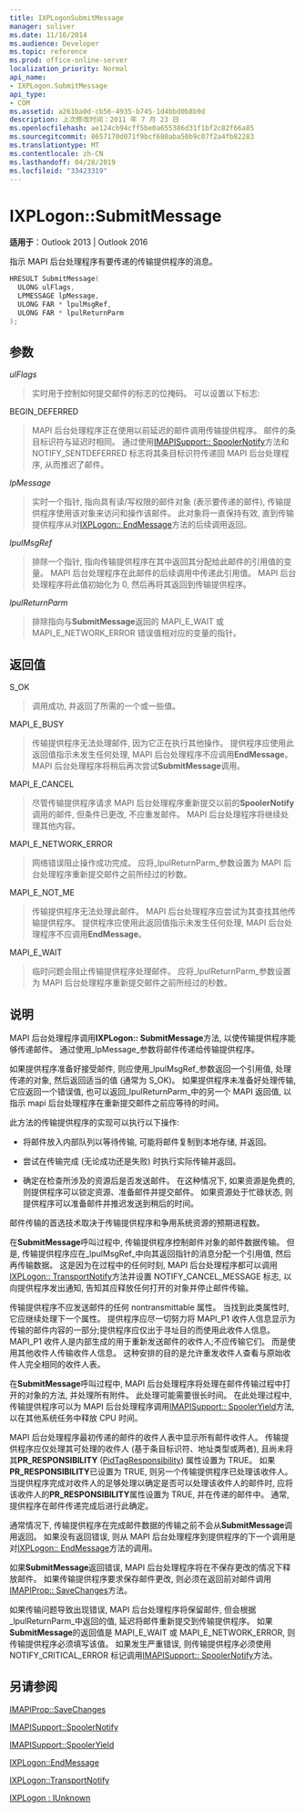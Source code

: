 ```yaml
---
title: IXPLogonSubmitMessage
manager: soliver
ms.date: 11/16/2014
ms.audience: Developer
ms.topic: reference
ms.prod: office-online-server
localization_priority: Normal
api_name:
- IXPLogon.SubmitMessage
api_type:
- COM
ms.assetid: a261ba0d-cb56-4935-b745-1d4bbd0b8b9d
description: 上次修改时间：2011 年 7 月 23 日
ms.openlocfilehash: ae124cb94cff5be0a655386d31f1bf2c82f66a85
ms.sourcegitcommit: 8657170d071f9bcf680aba50b9c07f2a4fb82283
ms.translationtype: MT
ms.contentlocale: zh-CN
ms.lasthandoff: 04/28/2019
ms.locfileid: "33423319"
---
```

# <a name="ixplogonsubmitmessage"></a>IXPLogon::SubmitMessage

  
  
**适用于**：Outlook 2013 | Outlook 2016 
  
指示 MAPI 后台处理程序有要传递的传输提供程序的消息。
  
```cpp
HRESULT SubmitMessage(
  ULONG ulFlags,
  LPMESSAGE lpMessage,
  ULONG FAR * lpulMsgRef,
  ULONG FAR * lpulReturnParm
);
```

## <a name="parameters"></a>参数

 _ulFlags_
  
> 实时用于控制如何提交邮件的标志的位掩码。 可以设置以下标志:
    
BEGIN_DEFERRED 
  
> MAPI 后台处理程序正在使用以前延迟的邮件调用传输提供程序。 邮件的条目标识符与延迟时相同。 通过使用[IMAPISupport:: SpoolerNotify](imapisupport-spoolernotify.md)方法和 NOTIFY_SENTDEFERRED 标志将其条目标识符传递回 MAPI 后台处理程序, 从而推迟了邮件。 
    
 _lpMessage_
  
> 实时一个指针, 指向具有读/写权限的邮件对象 (表示要传递的邮件), 传输提供程序使用该对象来访问和操作该邮件。 此对象将一直保持有效, 直到传输提供程序从对[IXPLogon:: EndMessage](ixplogon-endmessage.md)方法的后续调用返回。 
    
 _lpulMsgRef_
  
> 排除一个指针, 指向传输提供程序在其中返回其分配给此邮件的引用值的变量。 MAPI 后台处理程序在此邮件的后续调用中传递此引用值。 MAPI 后台处理程序将此值初始化为 0, 然后再将其返回到传输提供程序。
    
 _lpulReturnParm_
  
> 排除指向与**SubmitMessage**返回的 MAPI_E_WAIT 或 MAPI_E_NETWORK_ERROR 错误值相对应的变量的指针。
    
## <a name="return-value"></a>返回值

S_OK 
  
> 调用成功, 并返回了所需的一个或一些值。
    
MAPI_E_BUSY 
  
> 传输提供程序无法处理邮件, 因为它正在执行其他操作。 提供程序应使用此返回值指示未发生任何处理, MAPI 后台处理程序不应调用**EndMessage**。 MAPI 后台处理程序将稍后再次尝试**SubmitMessage**调用。 
    
MAPI_E_CANCEL 
  
> 尽管传输提供程序请求 MAPI 后台处理程序重新提交以前的**SpoolerNotify**调用的邮件, 但条件已更改, 不应重发邮件。 MAPI 后台处理程序将继续处理其他内容。 
    
MAPI_E_NETWORK_ERROR 
  
> 网络错误阻止操作成功完成。 应将_lpulReturnParm_参数设置为 MAPI 后台处理程序重新提交邮件之前所经过的秒数。 
    
MAPI_E_NOT_ME 
  
> 传输提供程序无法处理此邮件。 MAPI 后台处理程序应尝试为其查找其他传输提供程序。 提供程序应使用此返回值指示未发生任何处理, MAPI 后台处理程序不应调用**EndMessage**。
    
MAPI_E_WAIT 
  
> 临时问题会阻止传输提供程序处理邮件。 应将_lpulReturnParm_参数设置为 MAPI 后台处理程序重新提交邮件之前所经过的秒数。 
    
## <a name="remarks"></a>说明

MAPI 后台处理程序调用**IXPLogon:: SubmitMessage**方法, 以使传输提供程序能够传递邮件。 通过使用_lpMessage_参数将邮件传递给传输提供程序。 
  
如果提供程序准备好接受邮件, 则应使用_lpulMsgRef_参数返回一个引用值, 处理传递的对象, 然后返回适当的值 (通常为 S_OK)。 如果提供程序未准备好处理传输, 它应返回一个错误值, 也可以返回_lpulReturnParm_中的另一个 MAPI 返回值, 以指示 mapi 后台处理程序在重新提交邮件之前应等待的时间。 
  
此方法的传输提供程序的实现可以执行以下操作:
  
- 将邮件放入内部队列以等待传输, 可能将邮件复制到本地存储, 并返回。
    
- 尝试在传输完成 (无论成功还是失败) 时执行实际传输并返回。
    
- 确定在检查所涉及的资源后是否发送邮件。 在这种情况下, 如果资源是免费的, 则提供程序可以锁定资源、准备邮件并提交邮件。 如果资源处于忙碌状态, 则提供程序可以准备邮件并推迟发送到稍后的时间。
    
邮件传输的首选技术取决于传输提供程序和争用系统资源的预期进程数。 
  
在**SubmitMessage**呼叫过程中, 传输提供程序控制邮件对象的邮件数据传输。 但是, 传输提供程序应在_lpulMsgRef_中向其返回指针的消息分配一个引用值, 然后再传输数据。 这是因为在过程中的任何时刻, MAPI 后台处理程序都可以调用[IXPLogon:: TransportNotify](ixplogon-transportnotify.md)方法并设置 NOTIFY_CANCEL_MESSAGE 标志, 以向提供程序发出通知, 告知其应释放任何打开的对象并停止邮件传输。 
  
传输提供程序不应发送邮件的任何 nontransmittable 属性。 当找到此类属性时, 它应继续处理下一个属性。 提供程序应尽一切努力将 MAPI_P1 收件人信息显示为传输的邮件内容的一部分;提供程序应仅出于寻址目的而使用此收件人信息。 MAPI_P1 收件人是内部生成的用于重新发送邮件的收件人;不应传输它们。 而是使用其他收件人传输收件人信息。 这种安排的目的是允许重发收件人查看与原始收件人完全相同的收件人表。
  
在**SubmitMessage**呼叫过程中, MAPI 后台处理程序将处理在邮件传输过程中打开的对象的方法, 并处理所有附件。 此处理可能需要很长时间。 在此处理过程中, 传输提供程序可以为 MAPI 后台处理程序调用[IMAPISupport:: SpoolerYield](imapisupport-spooleryield.md)方法, 以在其他系统任务中释放 CPU 时间。 
  
MAPI 后台处理程序最初传递的邮件的收件人表中显示所有邮件收件人。 传输提供程序应仅处理其可处理的收件人 (基于条目标识符、地址类型或两者), 且尚未将其**PR_RESPONSIBILITY** ([PidTagResponsibility](pidtagresponsibility-canonical-property.md)) 属性设置为 TRUE。 如果**PR_RESPONSIBILITY**已设置为 TRUE, 则另一个传输提供程序已处理该收件人。 当提供程序完成对收件人的足够处理以确定是否可以处理该收件人的邮件时, 应将该收件人的**PR_RESPONSIBILITY**属性设置为 TRUE, 并在传递的邮件中。 通常, 提供程序在邮件传递完成后进行此确定。 
  
通常情况下, 传输提供程序在完成邮件数据的传输之前不会从**SubmitMessage**调用返回。 如果没有返回错误, 则从 MAPI 后台处理程序到提供程序的下一个调用是对[IXPLogon:: EndMessage](ixplogon-endmessage.md)方法的调用。 
  
如果**SubmitMessage**返回错误, MAPI 后台处理程序将在不保存更改的情况下释放邮件。 如果传输提供程序要求保存邮件更改, 则必须在返回前对邮件调用[IMAPIProp:: SaveChanges](imapiprop-savechanges.md)方法。 
  
如果传输问题导致出现错误, MAPI 后台处理程序将保留邮件, 但会根据_lpulReturnParm_中返回的值, 延迟将邮件重新提交到传输提供程序。 如果**SubmitMessage**的返回值是 MAPI_E_WAIT 或 MAPI_E_NETWORK_ERROR, 则传输提供程序必须填写该值。 如果发生严重错误, 则传输提供程序必须使用 NOTIFY_CRITICAL_ERROR 标记调用[IMAPISupport:: SpoolerNotify](imapisupport-spoolernotify.md)方法。 
  
## <a name="see-also"></a>另请参阅



[IMAPIProp::SaveChanges](imapiprop-savechanges.md)
  
[IMAPISupport::SpoolerNotify](imapisupport-spoolernotify.md)
  
[IMAPISupport::SpoolerYield](imapisupport-spooleryield.md)
  
[IXPLogon::EndMessage](ixplogon-endmessage.md)
  
[IXPLogon::TransportNotify](ixplogon-transportnotify.md)
  
[IXPLogon : IUnknown](ixplogoniunknown.md)

